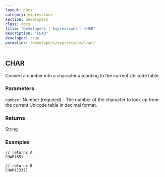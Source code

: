```yaml
---
layout: docs
category: expressions
section: developers
class: docs
title: "Developers | Expressions | CHAR"
description: "CHAR"
developer: true
permalink: /developers/expressions/char/
---
```


## CHAR

Convert a number into a character according to the current Unicode table.

### Parameters
`number` : Number (required) - The number of the character to look up from the current Unicode table in decimal format.

### Returns
String

### Examples
```
// returns A
CHAR(65)
```

```
// returns Թ
CHAR(1337)
```